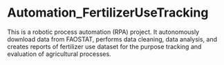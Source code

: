 # Automation_FertilizerUseTracking
This is a robotic process automation (RPA) project. It autonomously download data from FAOSTAT, performs data cleaning, data analysis, and creates reports of fertilizer use dataset for the purpose tracking and evaluation of agricultural processes.
